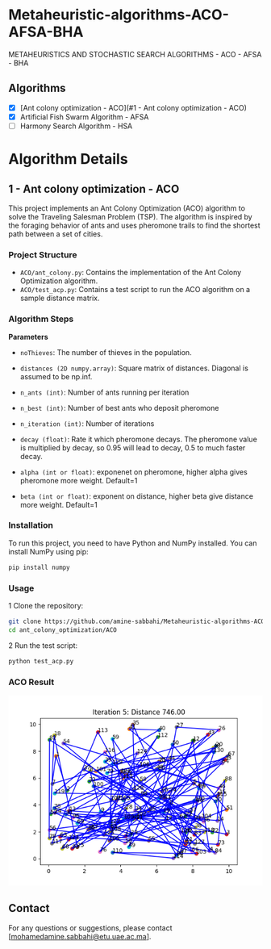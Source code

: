 # Metaheuristic-algorithms-ACO-AFSA-BHA
METAHEURISTICS AND STOCHASTIC SEARCH ALGORITHMS - ACO - AFSA - BHA

## **Algorithms**

- [x] [Ant colony optimization - ACO](#1 - Ant colony optimization - ACO)
- [x] Artificial Fish Swarm Algorithm - AFSA
- [ ] Harmony Search Algorithm - HSA

# **Algorithm Details**
## **1 - Ant colony optimization - ACO**

This project implements an Ant Colony Optimization (ACO) algorithm to solve the Traveling Salesman Problem (TSP). The algorithm is inspired by the foraging behavior of ants and uses pheromone trails to find the shortest path between a set of cities.

### Project Structure

- `ACO/ant_colony.py`: Contains the implementation of the Ant Colony Optimization algorithm.
- `ACO/test_acp.py`: Contains a test script to run the ACO algorithm on a sample distance matrix.

### **Algorithm Steps**

**Parameters**

- `noThieves`: The number of thieves in the population.

- `distances (2D numpy.array)`: Square matrix of distances. Diagonal is assumed to be np.inf.
- `n_ants (int)`: Number of ants running per iteration
- `n_best (int)`: Number of best ants who deposit pheromone
- `n_iteration (int)`: Number of iterations
- `decay (float)`: Rate it which pheromone decays. The pheromone value is multiplied by decay, so 0.95 will lead to decay, 0.5 to much faster decay.
- `alpha (int or float)`: exponenet on pheromone, higher alpha gives pheromone more weight. Default=1
- `beta (int or float)`: exponent on distance, higher beta give distance more weight. Default=1

### Installation

To run this project, you need to have Python and NumPy installed. You can install NumPy using pip:

```bash
pip install numpy
```

### Usage
 1 Clone the repository:

```bash
git clone https://github.com/amine-sabbahi/Metaheuristic-algorithms-ACO-AFSA-BHA.git
cd ant_colony_optimization/ACO
```
 2 Run the test script:

```bash
python test_acp.py
```
### ACO Result
![figure](ACO/Figures/Figure_1.png)




## Contact

For any questions or suggestions, please contact [mohamedamine.sabbahi@etu.uae.ac.ma].


